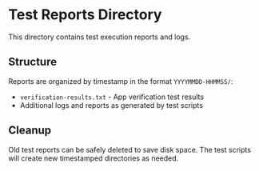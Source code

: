 # Test Reports Directory

This directory contains test execution reports and logs.

## Structure

Reports are organized by timestamp in the format `YYYYMMDD-HHMMSS/`:

- `verification-results.txt` - App verification test results
- Additional logs and reports as generated by test scripts

## Cleanup

Old test reports can be safely deleted to save disk space. The test scripts will create new timestamped directories as needed.
